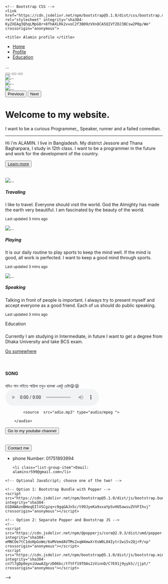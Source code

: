 

<html lang="en">
  <head>
    <!-- Required meta tags -->
    <meta charset="utf-8">
    <meta name="viewport" content="width=device-width, initial-scale=1">

    <!-- Bootstrap CSS -->
    <link href="https://cdn.jsdelivr.net/npm/bootstrap@5.1.0/dist/css/bootstrap.min.css" rel="stylesheet" integrity="sha384-KyZXEAg3QhqLMpG8r+8fhAXLRk2vvoC2f3B09zVXn8CA5QIVfZOJ3BCsw2P0p/We" crossorigin="anonymous">

    <title> Alamin profile </title>
  </head>
  <body>
    
<ul class="nav nav-tabs sticky-top " id="myTab" role="tablist">
  <li class="nav-item" role="presentation">
    <a class="nav-link active" id="home-tab" data-toggle="tab" href="#home" role="tab" aria-controls="home" aria-selected="true">Home</a>
  </li>
  <li class="nav-item" role="presentation">
    <a class="nav-link active" id="profile-tab" data-toggle="tab" href="#profiles" role="tab" aria-controls="profile" aria-selected="true">Profile</a>
  </li>
  
<li class="nav-item" role="presentation">
    <a class="nav-link active" id="contact-tab" data-toggle="tab" href="#Educations" role="tab" aria-controls="contact" aria-selected="true">Education </a>
  </li>
  



</ul>
<div class="tab-content" id="myTabContent">
  <div class="tab-pane fade show active" id="home" role="tabpanel" aria-labelledby="home-tab">...</div>
  <div class="tab-pane fade" id="profile" role="tabpanel" aria-labelledby="profile-tab"> </div>
  <div class="tab-pane fade" id="contact" role="tabpanel" aria-labelledby="contact-tab"> </div>
</div>
<div id="carouselExampleIndicators" class="carousel slide" data-bs-ride="carousel">
  <div class="carousel-indicators">
    <button type="button" data-bs-target="#carouselExampleIndicators" data-bs-slide-to="0" class="active" aria-current="true" aria-label="Slide 1"></button>
    <button type="button" data-bs-target="#carouselExampleIndicators" data-bs-slide-to="1" aria-label="Slide 2"></button>
    <button type="button" data-bs-target="#carouselExampleIndicators" data-bs-slide-to="2" aria-label="Slide 3"></button>
  </div>
  <div class="carousel-inner">
    <div class="carousel-item active">
      <img src="Img_1.jpg" class="d-block w-100" alt="...">
    </div>
    <div class="carousel-item">
      <img src="Img_2.jpg" class="d-block w-100" alt="...">
    </div>
    <div class="carousel-item">
      <img src="img_3.jpg" class="d-block w-100" alt="...">
    </div>
  </div>
  <button class="carousel-control-prev" type="button" data-bs-target="#carouselExampleIndicators" data-bs-slide="prev">
    <span class="carousel-control-prev-icon" aria-hidden="true"></span>
    <span class="visually-hidden">Previous</span>
  </button>
  <button class="carousel-control-next" type="button" data-bs-target="#carouselExampleIndicators" data-bs-slide="next">
    <span class="carousel-control-next-icon" aria-hidden="true"></span>
    <span class="visually-hidden">Next</span>
  </button>
</div>
<div id="profiles" class="container">
  
<div class="jumbotron">
  <h1 class="display-4"> Welcome to my website. </h1>
  <p class="lead">I want to be a curious  Programmer,, Speaker, runner and a failed comedian.</p>
  <hr class="my-4">
  <p> Hi i'm ALAMIN. I live in Bangladesh.  My district Jessore and Thana Bagharpara, I study in 12th class.  I want to be a programmer in the future and work for the development of the country.
 </p>
  <button><a href="https://www.linkedin.com/in/md-alamin-720b41214" width="300 " alt=" LinkedIn "  Target="_blank">Learn more  </a> </button>

</div>
  
</div>
    <br> <br>
<div  class="container">
  
<div class="card-group">
  <div class="card">
    <img src=" Traval.jpg" class="card-img-top" alt="...">
    <div class="card-body">
      <h5 class="card-title">Travaling</h5>
      <p class="card-text">I like to travel.  Everyone should visit the world.  God the Almighty has made the earth very beautiful.  I am fascinated by the beauty of the world.</p>
      <p class="card-text"><small class="text-muted">Last updated 3 mins ago</small></p>
    </div>
  </div>
  <div  class="card">
    <img src="Play.jpg" class="card-img-top" alt="...">
    <div class="card-body">
      <h5 class="card-title"> Playing</h5>
      <p class="cardcardcard-te" >It is our daily routine to play sports to keep the mind well. If the mind is good, all work is perfected.  I want to keep a good mind through sports.</p>
      <p class="card-text"><small class="text-muted">Last updated 3 mins ago</small></p>
    </div>
  </div>
  <div class="card">
    <img src="Markating.jpg" class="card-img-top" alt="...">
    <div class="card-body">
      <h5 class="card-title">Speaking</h5>
      <p class="card-text">Talking in front of people is important. I always try to present myself and accept everyone as a good friend. Each of us should do public speaking.
</p>
      <p class="card-text"><small class="text-muted">Last updated 3 mins ago</small></p>
    </div>
  </div>
</div>
  
</div>


<div id="Educations"  class="container">
<div class="card">
  <div class="card-header">
    Education 
  </div>
  <div class="card-body">
    <h5 class="card-title"> </h5>
    <p class="card-text">Currently I am studying in Intermediate, in future I want to get a degree from Dhaka University and take BCS exam.</p>
    <a href="#" class="btn btn-primary">Go somewhere</a>
  </div>
</div>
</div>
    <br>
   <br>
    <div  class="container">
<div class="card">
  <div class="card-header">
 <h4> SONG </h4>
  </div>
  <div class="card-body">
    <h5 class="card-title"> </h5>
    <p class="card-text"> যদিও গান গাইতে পারিনা তবুও হালকা একটু চেষ্টা😝😝
<br>
    <audio controls  >
         
            <source  src="adio.mp3" type="audio/mpeg ">
          
        </audio>
 </p>
    <a href="https://youtube.com/channel/UCBRMG3CCJgw7Pbho5zrILdQ " > <button>Go to my youtube channel </button> </a>
  </div>
  <br> <br>
<div id="contacts"  class="container">
<div class="card" style="width: 18rem;">
  <div class="card-header">
  <button> Contact me  </button>
  </div>
  <ul class="list-group list-group-flush">
    <li class="list-group-item">phone Number: 01751893994 </li>
   
    <li class="list-group-item">Email: alaminsr599@gmail.com</li>
    
  </ul>
</div>
</div>
    
   

    <!-- Optional JavaScript; choose one of the two! -->

    <!-- Option 1: Bootstrap Bundle with Popper -->
    <script src="https://cdn.jsdelivr.net/npm/bootstrap@5.1.0/dist/js/bootstrap.bundle.min.js" integrity="sha384-U1DAWAznBHeqEIlVSCgzq+c9gqGAJn5c/t99JyeKa9xxaYpSvHU5awsuZVVFIhvj" crossorigin="anonymous"></script>

    <!-- Option 2: Separate Popper and Bootstrap JS -->
    <!--
    <script src="https://cdn.jsdelivr.net/npm/@popperjs/core@2.9.3/dist/umd/popper.min.js" integrity="sha384-eMNCOe7tC1doHpGoWe/6oMVemdAVTMs2xqW4mwXrXsW0L84Iytr2wi5v2QjrP/xp" crossorigin="anonymous"></script>
    <script src="https://cdn.jsdelivr.net/npm/bootstrap@5.1.0/dist/js/bootstrap.min.js" integrity="sha384-cn7l7gDp0eyniUwwAZgrzD06kc/tftFf19TOAs2zVinnD/C7E91j9yyk5//jjpt/" crossorigin="anonymous"></script>
  -->
 </body>
</html>

    
